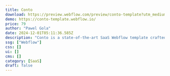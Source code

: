 ```yaml
---
title: Conto
download: https://preview.webflow.com/preview/conto-template?utm_medium=preview_link&utm_source=designer&utm_content=conto-template&preview=871798ea6ea398216cb46f2e0f6c3874&locale=en&workflow=preview
demo: https://conto-template.webflow.io/
price: 79
author: "Pawel Gola"
date: 2024-12-01T05:11:36.585Z
description: "Conto is a state-of-the-art SaaS Webflow template crafted for software companies, fintech startups, tech innovators, and SaaS businesses. Perfect for enterprise solutions, cloud services, AI platforms, and digital products."
ssg: ["Webflow"]
css: []
ui: []
cms: []
category: [SaaS]
draft: false
---
```


